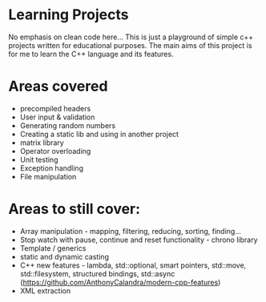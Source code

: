 # Learning Projects
No emphasis on clean code here... This is just a playground of simple c++ projects written for educational purposes.
The main aims of this project is for me to learn the C++ language and its features.

# Areas covered
* precompiled headers
* User input & validation
* Generating random numbers
* Creating a static lib and using in another project
* matrix library
* Operator overloading
* Unit testing
* Exception handling
* File manipulation

# Areas to still cover:
* Array manipulation - mapping, filtering, reducing, sorting, finding...
* Stop watch with pause, continue and reset functionality - chrono library
* Template / generics
* static and dynamic casting
* C++ new features - lambda, std::optional, smart pointers, std::move, std::filesystem, structured bindings, std::async (https://github.com/AnthonyCalandra/modern-cpp-features)
* XML extraction
